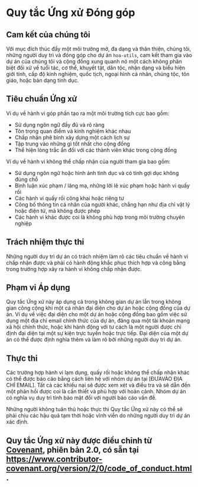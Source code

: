 # Quy tắc Ứng xử Đóng góp

## Cam kết của chúng tôi

Với mục đích thúc đẩy một môi trường mở, đa dạng và thân thiện, chúng tôi, những người duy trì và đóng góp cho dự án `hoa-utils`, cam kết tham gia vào dự án của chúng tôi và cộng đồng xung quanh nó một cách không phân biệt đối xử về tuổi tác, cơ thể, khuyết tật, dân tộc, nhận dạng và biểu hiện giới tính, cấp độ kinh nghiệm, quốc tịch, ngoại hình cá nhân, chủng tộc, tôn giáo, hoặc bản dạng tính dục.

## Tiêu chuẩn Ứng xử

Ví dụ về hành vi góp phần tạo ra một môi trường tích cực bao gồm:

- Sử dụng ngôn ngữ đầy đủ và rõ ràng
- Tôn trọng quan điểm và kinh nghiệm khác nhau
- Chấp nhận phê bình xây dựng một cách lịch sự
- Tập trung vào những gì tốt nhất cho cộng đồng
- Thể hiện lòng trắc ẩn đối với các thành viên khác trong cộng đồng

Ví dụ về hành vi không thể chấp nhận của người tham gia bao gồm:

- Sử dụng ngôn ngữ hoặc hình ảnh tình dục và có tính gợi dục không đúng chỗ
- Bình luận xúc phạm / lăng mạ, những lời lẽ xúc phạm hoặc hành vi quấy rối
- Các hành vi quấy rối công khai hoặc riêng tư
- Công bố thông tin cá nhân của người khác, chẳng hạn như địa chỉ vật lý hoặc điện tử, mà không được phép
- Các hành vi khác được coi là không phù hợp trong môi trường chuyên nghiệp

## Trách nhiệm thực thi

Những người duy trì dự án có trách nhiệm làm rõ các tiêu chuẩn về hành vi chấp nhận được và phải có hành động khắc phục thích hợp và công bằng trong trường hợp xảy ra hành vi không chấp nhận được.

## Phạm vi Áp dụng

Quy tắc Ứng xử này áp dụng cả trong không gian dự án lẫn trong không gian công cộng khi một cá nhân đại diện cho dự án hoặc cộng đồng của dự án. Ví dụ về việc đại diện cho một dự án hoặc cộng đồng bao gồm việc sử dụng một địa chỉ email chính thức của dự án, đăng qua một tài khoản mạng xã hội chính thức, hoặc khi hành động với tư cách là một người được chỉ định đại diện tại một sự kiện trực tuyến hoặc trực tiếp. Đại diện của một dự án có thể được định nghĩa thêm và làm rõ bởi những người duy trì dự án.

## Thực thi

Các trường hợp hành vi lạm dụng, quấy rối hoặc không thể chấp nhận khác có thể được báo cáo bằng cách liên hệ với nhóm dự án tại [ĐƯAVÀO ĐỊA CHỈ EMAIL]. Tất cả các khiếu nại sẽ được xem xét và điều tra và sẽ dẫn đến một phản hồi được coi là cần thiết và phù hợp với hoàn cảnh. Nhóm dự án có nghĩa vụ duy trì tính bảo mật đối với người báo cáo vấn đề.

Những người không tuân thủ hoặc thực thi Quy tắc Ứng xử này có thể sẽ phải chịu các hậu quả tạm thời hoặc vĩnh viễn do những người duy trì dự án xác định.

## Quy tắc Ứng xử này được điều chỉnh từ [Covenant](https://www.contributor-covenant.org), phiên bản 2.0, có sẵn tại https://www.contributor-covenant.org/version/2/0/code_of_conduct.html.
